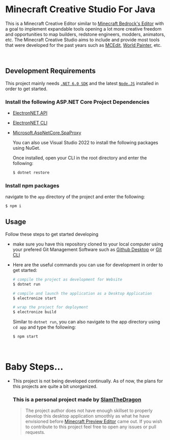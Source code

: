 # Minecraft Creative Studio For Java
 This is a Minecraft Creative Editor similar to [Minecraft Bedrock's Editor](https://learn.microsoft.com/en-us/minecraft/creator/documents/editorinstallation) with a goal to implement expandable tools opening a lot more creative freedom and opportunities to map builders, redstone engineers, modders, animators, etc. The Minecraft Creative Studio aims to include and provide most tools that were developed for the past years such as [MCEdit](https://www.worldpainter.net/), [World Painter](https://www.mcedit.net/), etc.

<br/>

## Development Requirements
This project mainly needs [`.NET 6.0 SDK`](https://dotnet.microsoft.com/en-us/download/dotnet/6.0) and the latest [`Node.JS`](https://nodejs.org/en) installed in order to get started.

### Install the following ASP.NET Core Project Dependencies
- [ElectronNET.API](https://github.com/ElectronNET/Electron.NET)
- [ElectronNET CLI](https://www.nuget.org/packages/ElectronNET.CLI)
- [Microsoft.AspNetCore.SpaProxy](https://www.nuget.org/packages/microsoft.aspnetcore.spaproxy)

    You can also use Visual Studio 2022 to install the following packages using NuGet.

    Once installed, open your CLI in the root directory and enter the following:
    ```bash
    $ dotnet restore
    ```
### Install npm packages
navigate to the `app` directory of the project and enter the following:
```bash
$ npm i
```

## Usage
Follow these steps to get started developing
- make sure you have this repository cloned to your local computer using your prefered Git Management Software such as [Github Desktop](https://desktop.github.com/) or [Git CLI](https://cli.github.com/)
- Here are the useful commands you can use for development in order to get started:

    ```bash
    # compile the project as development for Website   
    $ dotnet run

    # compile and launch the application as a Desktop Application
    $ electronize start

    # wrap the project for deployment
    $ electronize build 
    ```
    Similar to `dotnet run`, you can also navigate to the app directory using `cd app` and type the following:

    ```bash
    $ npm start
    ```

<br/>

# Baby Steps...
- This project is not being developed continually. As of now, the plans for this projects are quite a bit unorganized.

    ### This is a personal project made by [SlamTheDragon](https://github.com/SlamTheDragon)
    > The project author does not have enough skillset to properly develop this desktop application smoothly as what he have envisioned before [Minecraft Preview Editor](https://learn.microsoft.com/en-us/minecraft/creator/documents/editorinstallation) came out. If you wish to contribute to this project feel free to open any issues or pull requests.